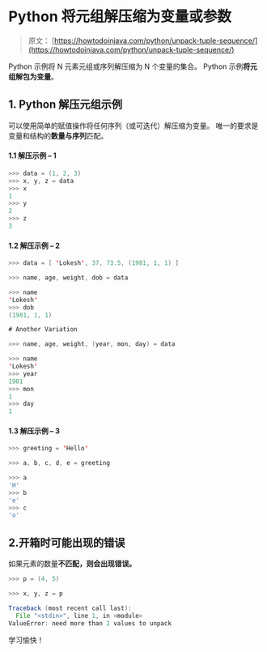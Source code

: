 # Python 将元组解压缩为变量或参数

> 原文： [https://howtodoinjava.com/python/unpack-tuple-sequence/](https://howtodoinjava.com/python/unpack-tuple-sequence/)

Python 示例将 N 元素元组或序列解压缩为 N 个变量的集合。 Python 示例**将元组解包为变量**。

## 1\. Python 解压元组示例

可以使用简单的赋值操作将任何序列（或可迭代）解压缩为变量。 唯一的要求是变量和结构的**数量与序列**匹配。

#### 1.1 解压示例 – 1

```java
>>> data = (1, 2, 3)
>>> x, y, z = data
>>> x
1
>>> y
2
>>> z
3

```

#### 1.2 解压示例 – 2

```java
>>> data = [ 'Lokesh', 37, 73.5, (1981, 1, 1) ]

>>> name, age, weight, dob = data

>>> name
'Lokesh'
>>> dob
(1981, 1, 1)

# Another Variation

>>> name, age, weight, (year, mon, day) = data

>>> name
'Lokesh'
>>> year
1981
>>> mon
1
>>> day
1

```

#### 1.3 解压示例 – 3

```java
>>> greeting = 'Hello'

>>> a, b, c, d, e = greeting

>>> a
'H'	
>>> b
'e'
>>> c
'o'

```

## 2.开箱时可能出现的错误

如果元素的数量**不匹配，则会出现错误。**

```java
>>> p = (4, 5)

>>> x, y, z = p

Traceback (most recent call last):
  File "<stdin>", line 1, in <module>
ValueError: need more than 2 values to unpack

```

学习愉快！